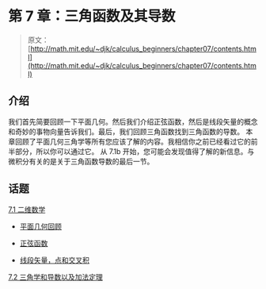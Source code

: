 # 第 7 章：三角函数及其导数

> 原文： [http://math.mit.edu/~djk/calculus_beginners/chapter07/contents.html](http://math.mit.edu/~djk/calculus_beginners/chapter07/contents.html)

## 介绍

我们首先简要回顾一下平面几何。然后我们介绍正弦函数，然后是线段矢量的概念和奇妙的事物向量告诉我们。最后，我们回顾三角函数找到三角函数的导数。
本章回顾了平面几何三角学等所有您应该了解的内容。我相信你之前已经看过它的前半部分，所以你可以通过它。
从 7.1b 开始，您可能会发现值得了解的新信息。与微积分有关的是关于三角函数导数的最后一节。

## 话题

[7.1 二维数学](section01.html)

*   [平面几何回顾](section01.html)

*   [正弦函数](section01.html#sine)

*   [线段矢量，点和交叉积](section01.html#vectors)

[7.2 三角学和导数以及加法定理](section02.html)